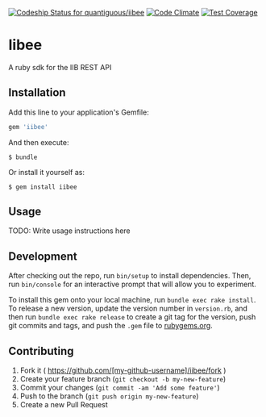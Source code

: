 [![Codeship Status for quantiguous/iibee](https://codeship.com/projects/8b85c0f0-36f8-0133-93cb-2615b91c1f97/status?branch=master)](https://codeship.com/projects/100974)
[![Code Climate](https://codeclimate.com/github/quantiguous/iibee/badges/gpa.svg)](https://codeclimate.com/github/quantiguous/iibee)
[![Test Coverage](https://codeclimate.com/github/quantiguous/iibee/badges/coverage.svg)](https://codeclimate.com/github/quantiguous/iibee/coverage)

# Iibee

A ruby sdk for the IIB REST API 

## Installation

Add this line to your application's Gemfile:

```ruby
gem 'iibee'
```

And then execute:

    $ bundle

Or install it yourself as:

    $ gem install iibee

## Usage

TODO: Write usage instructions here

## Development

After checking out the repo, run `bin/setup` to install dependencies. Then, run `bin/console` for an interactive prompt that will allow you to experiment.

To install this gem onto your local machine, run `bundle exec rake install`. To release a new version, update the version number in `version.rb`, and then run `bundle exec rake release` to create a git tag for the version, push git commits and tags, and push the `.gem` file to [rubygems.org](https://rubygems.org).

## Contributing

1. Fork it ( https://github.com/[my-github-username]/iibee/fork )
2. Create your feature branch (`git checkout -b my-new-feature`)
3. Commit your changes (`git commit -am 'Add some feature'`)
4. Push to the branch (`git push origin my-new-feature`)
5. Create a new Pull Request
